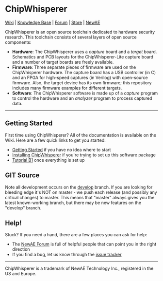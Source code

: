 # ChipWhisperer

[Wiki](https://wiki.newae.com/Main_Page) | [Knowledge Base](https://wiki.newae.com/Category:Knowledge_Base) | [Forum](http://www.newae.com/forum) | [Store](https://store.newae.com) | [NewAE](http://newae.com)

ChipWhisperer is an open source toolchain dedicated to hardware security research. This toolchain consists of several layers of open source components:
* __Hardware__: The ChipWhisperer uses a _capture_ board and a _target_ board. Schematics and PCB layouts for the ChipWhisperer-Lite capture board and a number of target boards are freely available.
* __Firmware__: Three separate pieces of firmware are used on the ChipWhisperer hardware. The capture board has a USB controller (in C) and an FPGA for high-speed captures (in Verilog) with open-source firmware. Also, the target device has its own firmware; this repository includes many firmware examples for different targets.
* __Software__: The ChipWhisperer software is made up of a _capture_ program to control the hardware and an _analyzer_ program to process captured data.

---

## Getting Started
First time using ChipWhisperer? All of the documentation is available on the Wiki. Here are a few quick links to get you started:
* [Getting Started](https://wiki.newae.com/Getting_Started) if you have no idea where to start
* [Installing ChipWhisperer](https://wiki.newae.com/Installing_ChipWhisperer) if you're trying to set up this software package
* [Tutorial B1](https://wiki.newae.com/Tutorial_B1_Building_a_SimpleSerial_Project) once everything is set up

## GIT Source
Note all development occurs on the [develop](https://github.com/newaetech/chipwhisperer/tree/develop) branch. If you are looking for bleeding edge it's NOT on master - we push each release (and possibly any critical changes) to master. This means that "master" always gives you the latest known-working branch, but there may be new features on the "develop" branch.

## Help!
Stuck? If you need a hand, there are a few places you can ask for help:
* The [NewAE Forum](https://www.newae.com/forum/) is full of helpful people that can point you in the right direction
* If you find a bug, let us know through the [issue tracker](https://github.com/newaetech/chipwhisperer/issues)

---

ChipWhisperer is a trademark of NewAE Technology Inc., registered in the US and Europe.
